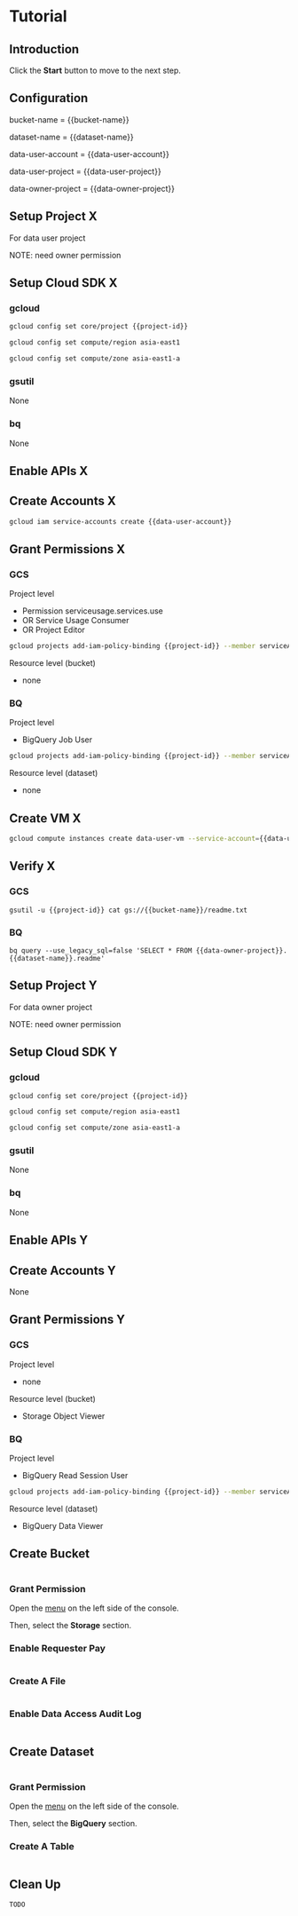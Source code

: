 # Tutorial

## Introduction

<walkthrough-tutorial-duration duration="30"></walkthrough-tutorial-duration>

Click the **Start** button to move to the next step.

## Configuration

<walkthrough-watcher-constant key="bucket-name" value="data-user-pay-bucket"></walkthrough-watcher-constant>
<walkthrough-watcher-constant key="dataset-name" value="data-user-pay-dataset"></walkthrough-watcher-constant>
<walkthrough-watcher-constant key="data-user-account" value="data-user"></walkthrough-watcher-constant>
<walkthrough-watcher-constant key="data-user-project" value="gcp-expert-sandbox-jim"></walkthrough-watcher-constant>
<walkthrough-watcher-constant key="data-owner-project" value="eco-theater-268514"></walkthrough-watcher-constant>

bucket-name = {{bucket-name}}

dataset-name = {{dataset-name}}

data-user-account = {{data-user-account}}

data-user-project = {{data-user-project}}

data-owner-project = {{data-owner-project}}

## Setup Project X

For data user project

<walkthrough-project-setup></walkthrough-project-setup>

<walkthrough-footnote>NOTE: need owner permission</walkthrough-footnote>

## Setup Cloud SDK X

### gcloud

```bash
gcloud config set core/project {{project-id}}
```
```bash
gcloud config set compute/region asia-east1
```
```bash
gcloud config set compute/zone asia-east1-a
```

### gsutil

None

### bq

None

## Enable APIs X

<walkthrough-enable-apis apis="bigquery.googleapis.com,bigquerystorage.googleapis.com,storage-api.googleapis.com,storage-component.googleapis.com"></walkthrough-enable-apis>

## Create Accounts X

```bash
gcloud iam service-accounts create {{data-user-account}}
```

## Grant Permissions X

### GCS

Project level
* Permission serviceusage.services.use
* OR Service Usage Consumer
* OR Project Editor

```bash
gcloud projects add-iam-policy-binding {{project-id}} --member serviceAccount:{{data-user-account}}@{{project-id}}.iam.gserviceaccount.com --role roles/serviceusage.serviceUsageConsumer
```

Resource level (bucket)
* none

### BQ

Project level
* BigQuery Job User

```bash
gcloud projects add-iam-policy-binding {{project-id}} --member serviceAccount:{{data-user-account}}@{{project-id}}.iam.gserviceaccount.com --role roles/bigquery.jobUser
```

Resource level (dataset)
* none

## Create VM X

```bash
gcloud compute instances create data-user-vm --service-account={{data-user-account}}@{{project-id}}.iam.gserviceaccount.com --scopes=cloud-platform
```

## Verify X

### GCS

```
gsutil -u {{project-id}} cat gs://{{bucket-name}}/readme.txt
```

### BQ

```
bq query --use_legacy_sql=false 'SELECT * FROM {{data-owner-project}}.{{dataset-name}}.readme'
```

## Setup Project Y

For data owner project

<walkthrough-project-setup></walkthrough-project-setup>

<walkthrough-footnote>NOTE: need owner permission</walkthrough-footnote>

## Setup Cloud SDK Y

### gcloud

```bash
gcloud config set core/project {{project-id}}
```
```bash
gcloud config set compute/region asia-east1
```
```bash
gcloud config set compute/zone asia-east1-a
```

### gsutil

None

### bq

None

## Enable APIs Y

<walkthrough-enable-apis apis="bigquery.googleapis.com,bigquerystorage.googleapis.com,storage-api.googleapis.com,storage-component.googleapis.com"></walkthrough-enable-apis>

## Create Accounts Y

None

## Grant Permissions Y

### GCS

Project level
* none

Resource level (bucket)
* Storage Object Viewer

### BQ

Project level
* BigQuery Read Session User

```bash
gcloud projects add-iam-policy-binding {{project-id}} --member serviceAccount:{{data-user-account}}@{{data-user-project}}.iam.gserviceaccount.com --role roles/bigquery.readSessionUser
```

Resource level (dataset)
* BigQuery Data Viewer

## Create Bucket

```bash
```

### Grant Permission

Open the [menu][spotlight-console-menu] on the left side of the console.

Then, select the **Storage** section.

<walkthrough-menu-navigation sectionId="STORAGE_SECTION"></walkthrough-menu-navigation>


### Enable Requester Pay

```bash
```

### Create A File

```bash
```

### Enable Data Access Audit Log

```bash
```

## Create Dataset

```bash
```

### Grant Permission

Open the [menu][spotlight-console-menu] on the left side of the console.

Then, select the **BigQuery** section.

<walkthrough-menu-navigation sectionId="BIGQUERY_SECTION"></walkthrough-menu-navigation>

### Create A Table

```bash
```

## Clean Up

```bash
TODO
```

[spotlight-console-menu]: walkthrough://spotlight-pointer?spotlightId=console-nav-menu
